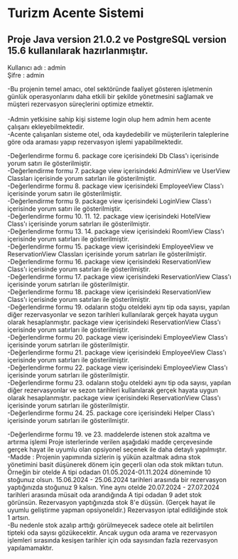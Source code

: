 # Turizm Acente Sistemi

## Proje Java version 21.0.2 ve PostgreSQL version 15.6 kullanılarak hazırlanmıştır.

Kullanıcı adı : admin<br>
Şifre : admin<br>

-Bu projenin temel amacı, otel sektöründe faaliyet gösteren işletmenin günlük operasyonlarını daha etkili bir şekilde
yönetmesini sağlamak ve müşteri rezervasyon süreçlerini optimize etmektir.<br>
<br>
-Admin yetkisine sahip kişi sisteme login olup hem admin hem acente çalışanı ekleyebilmektedir.<br>
-Acente çalışanları sisteme otel, oda kaydedebilir ve müşterilerin taleplerine göre oda araması yapıp rezervasyon işlemi
yapabilmektedir.<br>

-Değerlendirme formu 6. package core içerisindeki Db Class'ı içerisinde yorum satırı ile gösterilmiştir.<br>
-Değerlendirme formu 7. package view içerisindeki AdminView ve UserView Classları içerisinde yorum satırları
ile gösterilmiştir.<br>
-Değerlendirme formu 8. package view içerisindeki EmployeeView Class'ı içerisinde yorum satırı ile gösterilmiştir.<br>
-Değerlendirme formu 9. package view içerisindeki LoginView Class'ı içerisinde yorum satırı ile gösterilmiştir.<br>
-Değerlendirme formu 10. 11. 12. package view içerisindeki HotelView Class'ı içerisinde yorum satırları ile
gösterilmiştir.<br>
-Değerlendirme formu 13. 14. package view içerisindeki RoomView Class'ı içerisinde yorum satırları ile gösterilmiştir.<br>
-Değerlendirme formu 15. package view içerisindeki EmployeeView ve ReservationView Classları içerisinde yorum satırları 
ile gösterilmiştir.<br>
-Değerlendirme formu 16. package view içerisindeki ReservationView Class'ı içerisinde yorum satırları ile gösterilmiştir.<br>
-Değerlendirme formu 17. package view içerisindeki ReservationView Class'ı içerisinde yorum satırları ile gösterilmiştir.<br>
-Değerlendirme formu 18. package view içerisindeki ReservationView Class'ı içerisinde yorum satırları ile gösterilmiştir.<br>
-Değerlendirme formu 19. odaların stoğu oteldeki aynı tip oda sayısı, yapılan diğer rezervasyonlar ve sezon tarihleri
kullanılarak gerçek hayata uygun olarak hesaplanmıştır. package view içerisindeki ReservationView Class'ı içerisinde
yorum satırları ile gösterilmiştir.<br>
-Değerlendirme formu 20. package view içerisindeki EmployeeView Class'ı içerisinde yorum satırları ile gösterilmiştir.<br>
-Değerlendirme formu 21. package view içerisindeki EmployeeView Class'ı içerisinde yorum satırları ile gösterilmiştir.<br>
-Değerlendirme formu 22. package view içerisindeki EmployeeView Class'ı içerisinde yorum satırları ile gösterilmiştir.<br>
-Değerlendirme formu 23. odaların stoğu oteldeki aynı tip oda sayısı, yapılan diğer rezervasyonlar ve sezon tarihleri
kullanılarak gerçek hayata uygun olarak hesaplanmıştır.
package view içerisindeki ReservationView Class'ı içerisinde yorum satırları ile gösterilmiştir.<br>
-Değerlendirme formu 24. 25. package core içerisindeki Helper Class'ı içerisinde yorum satırları ile gösterilmiştir.<br>

-Değerlendirme formu 19. ve 23. maddelerde istenen stok azaltma ve artırma işlemi Proje isterlerinde verilen aşağıdaki
madde çerçevesinde gerçek hayat ile uyumlu olan opsiyonel seçenek ile daha detaylı yapılmıştır.<br>
-Madde : Projenin yapımında sizlerin iş yükün azaltmak adına stok yönetimini basit düşünerek dönem için geçerli olan oda
stok miktarı tutun. Örneğin bir otelde A tipi odadan 01.05.2024-01.11.2024 döneminde 10 stoğunuz olsun.
15.06.2024 - 25.06.2024 tarihleri arasında bir rezervasyon yaptığınızda stoğunuz 9 kalsın. Yine aynı otelde
20.07.2024 - 27.07.2024 tarihleri arasında müsait oda arandığında A tipi odadan 9 adet stok görünsün. Rezervasyon
yaptığınızda stok 8'e düşsün. (Gerçek hayat ile uyumlu geliştirme yapman opsiyoneldir.) Rezervasyon iptal edildiğinde
stok 1 artsın.<br>
-Bu nedenle stok azalıp arttığı görülmeyecek sadece otele ait belirtilen tipteki oda sayısı gözükecektir. 
Ancak uygun oda arama ve rezervasyon işlemleri sırasında kesişen tarihler için oda sayısından fazla rezervasyon
yapılamamaktır.<br>
